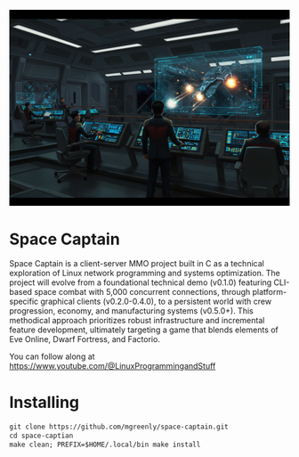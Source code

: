 ![](https://github.com/mgreenly/space-captain/blob/faa6752349538bfa05d595e004a8d658b0f5098d/dat/spacecaptain-01.png)

Space Captain
=============

Space Captain is a client-server MMO project built in C as a technical exploration of Linux network programming and systems optimization. The project will evolve from a foundational technical demo (v0.1.0) featuring CLI-based space combat with 5,000 concurrent connections, through platform-specific graphical clients (v0.2.0-0.4.0), to a persistent world with crew progression, economy, and manufacturing systems (v0.5.0+). This methodical approach prioritizes robust infrastructure and incremental feature development, ultimately targeting a game that blends elements of Eve Online, Dwarf Fortress, and Factorio.

You can follow along at https://www.youtube.com/@LinuxProgrammingandStuff

Installing
==========

```
git clone https://github.com/mgreenly/space-captain.git
cd space-captian
make clean; PREFIX=$HOME/.local/bin make install
```
